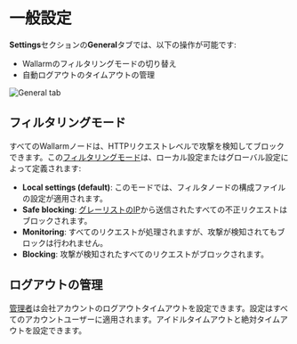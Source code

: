 [link-config-parameters]:       ../../admin-en/configure-wallarm-mode.md

[img-general-settings]:         ../../images/configuration-guides/configure-wallarm-mode/en/general-settings-page-with-safe-blocking.png

# 一般設定

**Settings**セクションの**General**タブでは、以下の操作が可能です:

* Wallarmのフィルタリングモードの切り替え
* 自動ログアウトのタイムアウトの管理

![General tab](../../images/user-guides/settings/general-tab.png)

## フィルタリングモード

すべてのWallarmノードは、HTTPリクエストレベルで攻撃を検知してブロックできます。この[フィルタリングモード][link-config-parameters]は、ローカル設定またはグローバル設定によって定義されます:

* **Local settings (default)**: このモードでは、フィルタノードの構成ファイルの設定が適用されます。
* **Safe blocking**: [グレーリストのIP](../ip-lists/overview.md)から送信されたすべての不正リクエストはブロックされます。
* **Monitoring**: すべてのリクエストが処理されますが、攻撃が検知されてもブロックは行われません。
* **Blocking**: 攻撃が検知されたすべてのリクエストがブロックされます。

## ログアウトの管理

[管理者](users.md#user-roles)は会社アカウントのログアウトタイムアウトを設定できます。設定はすべてのアカウントユーザーに適用されます。アイドルタイムアウトと絶対タイムアウトを設定できます。